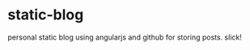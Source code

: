 static-blog
===========

personal static blog using angularjs and github for storing posts. slick! 

